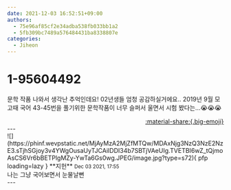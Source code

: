 ```yaml
---
date: 2021-12-03 16:52:51+09:00
authors:
  - 75e96af85cf2e34adba538fb033bb1a2
  - 5fb309bc7489a576484431ba8338807e
categories:
  - Jiheon
---
```


# 1-95604492

<div class="post-container" markdown="1">
<div class="content-container md-sidebar__scrollwrap" markdown="1">

문학 작품 나와서 생각난 추억인데요! 02년생들 엄청 공감하실거에요.. 2019년 9월 모고때 국어 43-45번을 풀기위한 문학작품이 너무 슬퍼서 울면서 시험 봤다는...😭😭😭

</div>
</div>

<div style="text-align: right;" markdown="1">
<a href="https://weverse.io/fromis9/fanpost/1-95604492" style="text-align: right;">:material-share:{.big-emoji}</a>
</div>
---

<div class="comments-container md-sidebar__scrollwrap" markdown="1">
<div class="comment" markdown="1">
<div class='id-container' markdown="1">
![](https://phinf.wevpstatic.net/MjAyMzA2MjZfMTQw/MDAxNjg3NzQ3NzE2NzE3.sTjhSGjoy3v4YWgOusaUyTJCAiIDDI34b7SBTjVAeUIg.TVETBI6wZ_tQjmoAsCS6Vr6bBETPlgMZy-YwTa6Gs0wg.JPEG/image.jpg?type=s72){ pfp loading=lazy }
**<span class="artist">지헌</span>** <small>Dec 03 2021, 17:55</small><br>
</div>
<div class='comment-body' markdown="1">
나는 그냥 국어보면서 눈물날뻔
</div>
</div>
</div>
---
